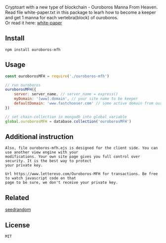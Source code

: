Cryptoart with a new type of blockchain - Ouroboros Manna From Heaven.  
Read file white-paper.txt in this package to learh how to become a keeper and get 1 manna for each vertebra(block) of ouroboros.  
Or read it here: [white-paper](https://www.fastchooser.com/Manna-from-Heaven-Cryptoart-with-Ouroboros-Blockchain-DLT)

Install
----------------
```
npm install ouroboros-mfh
```

Usage
----------------
```js
const ouroborosMFH = require('./ouroboros-mfh')

// run ouroboros
ouroborosMFH({ 
    server: server_name, // server_name = express()
    myDomain: '[www].domain', // your site name to be keeper
    defaultDomain: 'www.fastchooser.com' // some active domain from ouroboros when you have no ouroboros chain
})    

// set chain-collection in mongodb into global variable
global.ouroborosMFH = database.collection('ouroborosMFH')
```

Additional instruction
----------------
```
Also, file ouroboros-mfh.ejs is designed for the client side. You can use another view engine with your  
modifications. Your own site page gives you full control over security. It is the best way to protect  
your private key.  

Url https://www.letterevo.com/Ouroboros-MFH for transactions. Be free to watch javascript code on that  
page to be sure, we don't receive your private key.  
```

Related
----------------
[seedrandom](https://github.com/davidbau/seedrandom')


License
----------------
```
MIT
```